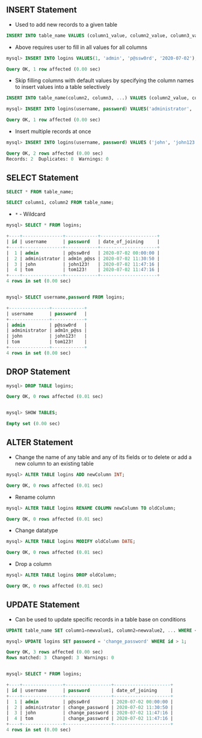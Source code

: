 ## INSERT Statement
* Used to add new records to a given table

```sql
INSERT INTO table_name VALUES (column1_value, column2_value, column3_value, ...);
```

* Above requires user to fill in all values for all columns

```sql
mysql> INSERT INTO logins VALUES(1, 'admin', 'p@ssw0rd', '2020-07-02');

Query OK, 1 row affected (0.00 sec)
```

* Skip filling columns with default values by specifying the column names to insert values into a table selectively

```sql
INSERT INTO table_name(column2, column3, ...) VALUES (column2_value, column3_value, ...);
```

```sql
mysql> INSERT INTO logins(username, password) VALUES('administrator', 'adm1n_p@ss');

Query OK, 1 row affected (0.00 sec)
```

* Insert multiple records at once

```sql
mysql> INSERT INTO logins(username, password) VALUES ('john', 'john123!'), ('tom', 'tom123!');

Query OK, 2 rows affected (0.00 sec)
Records: 2  Duplicates: 0  Warnings: 0
```

## SELECT Statement
```sql
SELECT * FROM table_name;
```

```sql
SELECT column1, column2 FROM table_name;
```

* `*` - Wildcard

```sql
mysql> SELECT * FROM logins;

+----+---------------+------------+---------------------+
| id | username      | password   | date_of_joining     |
+----+---------------+------------+---------------------+
|  1 | admin         | p@ssw0rd   | 2020-07-02 00:00:00 |
|  2 | administrator | adm1n_p@ss | 2020-07-02 11:30:50 |
|  3 | john          | john123!   | 2020-07-02 11:47:16 |
|  4 | tom           | tom123!    | 2020-07-02 11:47:16 |
+----+---------------+------------+---------------------+
4 rows in set (0.00 sec)


mysql> SELECT username,password FROM logins;

+---------------+------------+
| username      | password   |
+---------------+------------+
| admin         | p@ssw0rd   |
| administrator | adm1n_p@ss |
| john          | john123!   |
| tom           | tom123!    |
+---------------+------------+
4 rows in set (0.00 sec)
```

## DROP Statement
```sql
mysql> DROP TABLE logins;

Query OK, 0 rows affected (0.01 sec)


mysql> SHOW TABLES;

Empty set (0.00 sec)
```

## ALTER Statement
* Change the name of any table and any of its fields or to delete or add a new column to an existing table

```sql
mysql> ALTER TABLE logins ADD newColumn INT;

Query OK, 0 rows affected (0.01 sec)
```

* Rename column

```sql
mysql> ALTER TABLE logins RENAME COLUMN newColumn TO oldColumn;

Query OK, 0 rows affected (0.01 sec)
```

* Change datatype

```sql
mysql> ALTER TABLE logins MODIFY oldColumn DATE;

Query OK, 0 rows affected (0.01 sec)
```

* Drop a column

```sql
mysql> ALTER TABLE logins DROP oldColumn;

Query OK, 0 rows affected (0.01 sec)
```

## UPDATE Statement
* Can be used to update specific records in a table base on conditions

```sql
UPDATE table_name SET column1=newvalue1, column2=newvalue2, ... WHERE <condition>;
```

```sql
mysql> UPDATE logins SET password = 'change_password' WHERE id > 1;

Query OK, 3 rows affected (0.00 sec)
Rows matched: 3  Changed: 3  Warnings: 0


mysql> SELECT * FROM logins;

+----+---------------+-----------------+---------------------+
| id | username      | password        | date_of_joining     |
+----+---------------+-----------------+---------------------+
|  1 | admin         | p@ssw0rd        | 2020-07-02 00:00:00 |
|  2 | administrator | change_password | 2020-07-02 11:30:50 |
|  3 | john          | change_password | 2020-07-02 11:47:16 |
|  4 | tom           | change_password | 2020-07-02 11:47:16 |
+----+---------------+-----------------+---------------------+
4 rows in set (0.00 sec)
```